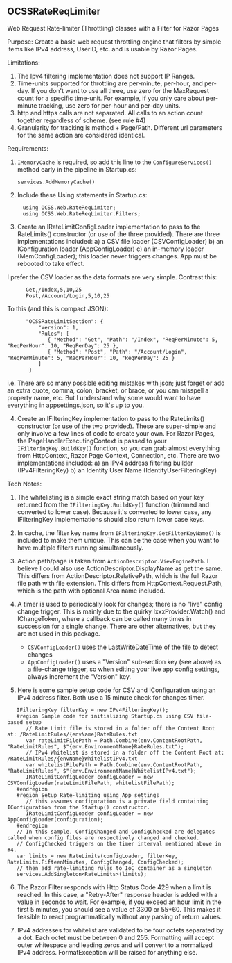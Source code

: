 ﻿## OCSSRateReqLimiter
Web Request Rate-limiter (Throttling) classes with a Filter for Razor Pages

Purpose:
Create a basic web request throttling engine that filters by simple items like IPv4 address, UserID, etc. and is usable by Razor Pages.

Limitations:
 1) The Ipv4 filtering implementation does not support IP Ranges.
 2) Time-units supported for throttling are per-minute, per-hour, and per-day.
     If you don't want to use all three, use zero for the MaxRequest count for a specific time-unit.
     For example, if you only care about per-minute tracking, use zero for per-hour and per-day units.
 3) http and https calls are not separated. All calls to an action count together regardless of scheme. (see rule #4)
 4) Granularity for tracking is method + Page/Path. 
    Different url parameters for the same action are considered identical.

Requirements:
 1) `IMemoryCache` is required, so add this line to the `ConfigureServices()` method early in the pipeline in Startup.cs:
    ```
    services.AddMemoryCache()
    ```

 2) Include these Using statements in Startup.cs:
 ```
      using OCSS.Web.RateReqLimiter;
      using OCSS.Web.RateReqLimiter.Filters;
```      

 3) Create an IRateLimitConfigLoader implementation to pass to the RateLimits() constructor (or use of the three provided).
    There are three implementations included:
      a) a CSV file loader (CSVConfigLoader)
      b) an IConfiguration loader (AppConfigLoader)
      c) an in-memory loader (MemConfigLoader); this loader never triggers changes. App must be rebooted to take effect.
    
   I prefer the CSV loader as the data formats are very simple.
   Contrast this:
```   
      Get,/Index,5,10,25
      Post,/Account/Login,5,10,25
```      
   To this (and this is compact JSON):
```   
      "OCSSRateLimitSection": {
          "Version": 1,
          "Rules": [
             { "Method": "Get", "Path": "/Index", "ReqPerMinute": 5, "ReqPerHour": 10, "ReqPerDay": 25 },
             { "Method": "Post", "Path": "/Account/Login", "ReqPerMinute": 5, "ReqPerHour": 10, "ReqPerDay": 25 }
          ]
       }
```       
   i.e. There are so many possible editing mistakes with json; just forget or add an extra quote, comma, colon, bracket, or brace, or you can misspell a property name, etc.
   But I understand why some would want to have everything in appsettings.json, so it's up to you.

4) Create an IFilteringKey implementation to pass to the RateLimits() constructor (or use of the two provided).
   These are super-simple and only involve a few lines of code to create your own.
   For Razor Pages, the PageHandlerExecutingContext is passed to your `IFilteringKey.BuildKey()` function, so you can grab almost everything from HttpContext, Razor Page Context, Connection, etc.
   There are two implementations included:
       a) an IPv4 address filtering builder (IPv4FilteringKey)
       b) an Identity User Name (IdentityUserFilteringKey)

Tech Notes:
1) The whitelisting is a simple exact string match based on your key returned from the `IFilteringKey.BuildKey()` function (trimmed and converted to lower case).
   Because it's converted to lower case, any IFilteringKey implementations should also return lower case keys.

2) In cache, the filter key name from `IFilteringKey.GetFilterKeyName()` is included to make them unique.
   This can be the case when you want to have multiple filters running simultaneously.

3) Action path/page is taken from `ActionDescriptor.ViewEnginePath`. I believe I could also use ActionDescriptor.DisplayName as get the same.
   This differs from ActionDescriptor.RelativePath, which is the full Razor file path with file extension.
   This differs from HttpContext.Request.Path, which is the path with optional Area name included.

4) A timer is used to periodically look for changes; there is no "live" config change trigger.
   This is mainly due to the quirky IxxxProvider.Watch() and IChangeToken, where a callback can be called many times in succession for a single change.
   There are other alternatives, but they are not used in this package.
   - `CSVConfigLoader()` uses the LastWriteDateTime of the file to detect changes
   - `AppConfigLoader()` uses a "Version" sub-section key (see above) as a file-change trigger, so when editing your live app config settings, always increment the "Version" key.

5) Here is some sample setup code for CSV and IConfiguration using an IPv4 address filter. Both use a 15 minute check for changes timer.
```
   IFilteringKey filterKey = new IPv4FilteringKey();
   #region Sample code for initializing Startup.cs using CSV file-based setup
      // Rate Limit file is stored in a folder off the Content Root at: /RateLimitRules/{envName}RateRules.txt
      var rateLimitFilePath = Path.Combine(env.ContentRootPath, "RateLimitRules", $"{env.EnvironmentName}RateRules.txt");
      // IPv4 Whitelist is stored in a folder off the Content Root at: /RateLimitRules/{envName}WhitelistIPv4.txt
      var whitelistFilePath = Path.Combine(env.ContentRootPath, "RateLimitRules", $"{env.EnvironmentName}WhitelistIPv4.txt");
      IRateLimitConfigLoader configLoader = new CSVConfigLoader(rateLimitFilePath, whitelistFilePath);
   #endregion
   #region Setup Rate-limiting using App settings
      // this assumes configuration is a private field containing IConfiguration from the Startup() constructor.
      IRateLimitConfigLoader configLoader = new AppConfigLoader(configuration);
   #endregion
   // In this sample, ConfigChanged and ConfigChecked are delegates called when config files are respectively changed and checked. 
   // ConfigChecked triggers on the timer interval mentioned above in #4.
   var limits = new RateLimits(configLoader, filterKey, RateLimits.FifteenMinutes, ConfigChanged, ConfigChecked);
   // then add rate-limiting rules to IoC container as a singleton
   services.AddSingleton<RateLimits>(limits);
```
6) The Razor Filter responds with Http Status Code 429 when a limit is reached.
   In this case, a "Retry-After" response header is added with a value in seconds to wait.
   For example, if you exceed an hour limit in the first 5 minutes, you should see a value of 3300 or 55*60.
   This makes it feasible to react programmatically without any parsing of return values.

7) IPv4 addresses for whitelist are validated to be four octets separated by a dot. Each octet must be between 0 and 255.
   Formatting will accept outer whitespace and leading zeros and will convert to a normalized IPv4 address.
   FormatException will be raised for anything else.
